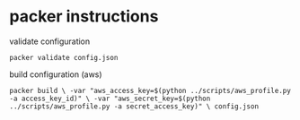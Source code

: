 # packer instructions

validate configuration

`packer validate config.json`

build configuration (aws)

`packer build \
    -var "aws_access_key=$(python ../scripts/aws_profile.py -a access_key_id)" \
    -var "aws_secret_key=$(python ../scripts/aws_profile.py -a secret_access_key)" \
    config.json`